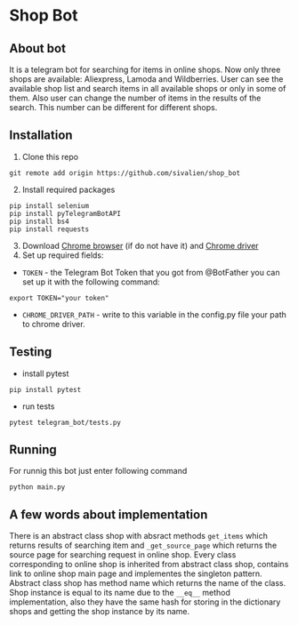 # Shop Bot  
  
## About bot  
It is a telegram bot for searching for items in online shops. Now only three shops are available: Aliexpress, Lamoda and Wildberries. User can see the available shop list and search items in all available shops or only in some of them. Also user can change the number of items in the results of the search. This number can be different for different shops.  
  
## Installation  
1. Clone this repo
```
git remote add origin https://github.com/sivalien/shop_bot
```
2. Install required packages
```
pip install selenium
pip install pyTelegramBotAPI  
pip install bs4  
pip install requests
```
3. Download [Chrome browser](https://www.google.com/intl/ru/chrome/) (if do not have it) and [Chrome driver](https://sites.google.com/chromium.org/driver/)
4. Set up required fields:
- `TOKEN` - the Telegram Bot Token that you got from @BotFather you can set up it with the following command:
```
export TOKEN="your token"
```
- `CHROME_DRIVER_PATH` - write to this variable in the config.py file your path to chrome driver.  
  
## Testing  
- install pytest  
```
pip install pytest
```
- run tests    
```
pytest telegram_bot/tests.py
```  
  
## Running  
For runnig this bot just enter following command  
```
python main.py
```
  
## A few words about implementation  
There is an abstract class shop with absract methods `get_items` which returns results of searching item and `_get_source_page` which returns the source page for searching request in online shop. Every class corresponding to online shop is inherited from abstract class shop, contains link to online shop main page and implementes the singleton pattern. Abstract class shop has method name which returns the name of the class. Shop instance is equal to its name due to the `__eq__` method implementation, also they have the same hash for storing in the dictionary shops and getting the shop instance by its name.
